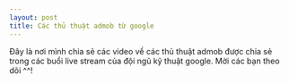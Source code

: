 ```yaml
---
layout: post
title: Các thủ thuật admob từ google
---
```

Đây là nơi mình chia sẻ các video về các thủ thuật admob được chia sẻ trong các buổi live stream của đội ngũ kỹ thuật google.
Mời các bạn theo dõi ^^!

